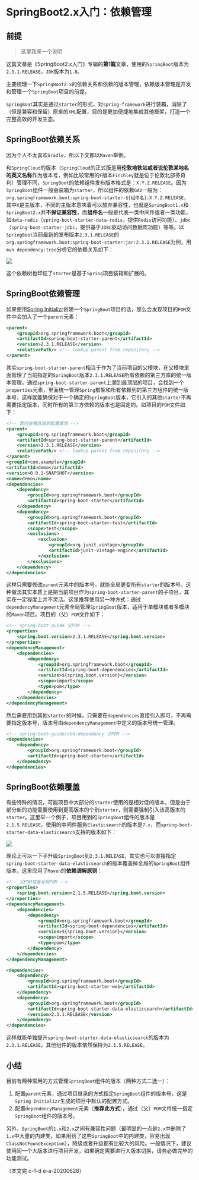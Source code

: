 # SpringBoot2.x入门：依赖管理

## 前提

> 这里我来一个说明

这篇文章是《SpringBoot2.x入门》专辑的**第1篇**文章，使用的`SpringBoot`版本为`2.3.1.RELEASE`，`JDK`版本为`1.8`。

主要梳理一下`SpringBoot2.x`的依赖关系和依赖的版本管理，依赖版本管理是开发和管理一个`SpringBoot`项目的前提。

`SpringBoot`其实是通过`starter`的形式，对`spring-framework`进行装箱，消除了（但是兼容和保留）原来的`XML`配置，目的是更加便捷地集成其他框架，打造一个完整高效的开发生态。

<!-- more -->

## SpringBoot依赖关系

因为个人不太喜欢`Gradle`，所以下文都以`Maven`举例。

和`SpringCloud`的版本（`SpringCloud`的正式版是用**伦敦地铁站或者说伦敦某地名的英文名称**作为版本号，例如比较常用的`F`版本`Finchley`就是位于伦敦北部芬奇利）管理不同，`SpringBoot`的依赖组件发布版本格式是：`X.Y.Z.RELEASE`。因为`SpringBoot`组件一般会装箱为`starter`，所以组件的依赖`GAV`一般为：`org.springframework.boot:spring-boot-starter-${组件名}:X.Y.Z.RELEASE`，其中`X`是主版本，不同的主版本意味着可以放弃兼容性，也就是`SpringBoot1.x`和`SpringBoot2.x`并**不保证兼容性**，而**组件名**一般是代表一类中间件或者一类功能，如`data-redis`（`spring-boot-starter-data-redis`，提供`Redis`访问功能）、`jdbc`（`spring-boot-starter-jdbc`，提供基于`JDBC`驱动访问数据库功能）等等。以`SpringBoot`当前最新的发布版本`2.3.1.RELEASE`的`org.springframework.boot:spring-boot-starter:jar:2.3.1.RELEASE`为例，用`mvn dependency:tree`分析它的依赖关系如下：

![](https://throwable-blog-1256189093.cos.ap-guangzhou.myqcloud.com/202006/s-b-g-ch0-1.png)

这个依赖树也印证了`starter`是基于`Spring`项目装箱和扩展的。

## SpringBoot依赖管理

如果使用[Spring Initializr](https://start.spring.io/)创建一个`SpringBoot`项目的话，那么会发现项目的`POM`文件中会加入了一个`parent`元素：

```xml
<parent>
    <groupId>org.springframework.boot</groupId>
    <artifactId>spring-boot-starter-parent</artifactId>
    <version>2.3.1.RELEASE</version>
    <relativePath/> <!-- lookup parent from repository -->
</parent>
```

其实`spring-boot-starter-parent`相当于作为了当前项目的父模块，在父模块里面管理了当前指定的`SpringBoot`版本`2.3.1.RELEASE`所有依赖的第三方库的统一版本管理，通过`spring-boot-starter-parent`上溯到最顶层的项目，会找到一个`properties`元素，里面统一管理`Spring`框架和所有依赖到的第三方组件的统一版本号，这样就能确保对于一个确定的`SpringBoot`版本，它引入的其他`starter`不再需要指定版本，同时所有的第三方依赖的版本也是固定的。如项目的`POM`文件如下：

```xml
<!-- 暂时省略其他的配置属性 -->
<parent>
    <groupId>org.springframework.boot</groupId>
    <artifactId>spring-boot-starter-parent</artifactId>
    <version>2.3.1.RELEASE</version>
    <relativePath/> <!-- lookup parent from repository -->
</parent>
<groupId>com.example</groupId>
<artifactId>demo</artifactId>
<version>0.0.1-SNAPSHOT</version>
<name>demo</name>
<dependencies>
    <dependency>
        <groupId>org.springframework.boot</groupId>
        <artifactId>spring-boot-starter</artifactId>
    </dependency>
    <dependency>
        <groupId>org.springframework.boot</groupId>
        <artifactId>spring-boot-starter-test</artifactId>
        <scope>test</scope>
        <exclusions>
            <exclusion>
                <groupId>org.junit.vintage</groupId>
                <artifactId>junit-vintage-engine</artifactId>
            </exclusion>
        </exclusions>
    </dependency>
</dependencies>
```

这样只需要修改`parent`元素中的版本号，就能全局更变所有`starter`的版本号。这种做法其实本质上是把当前项目作为`spring-boot-starter-parent`的子项目，其实在一定程度上并不灵活。这里推荐使用另一种方式：通过`dependencyManagement`元素全局管理`SpringBoot`版本，适用于单模块或者多模块的`Maven`项目。项目的（父）`POM`文件如下：

```xml
<!-- spring-boot-guide 父POM -->
<properties>
    <spring.boot.version>2.3.1.RELEASE</spring.boot.version>
</properties>
<dependencyManagement>
    <dependencies>
        <dependency>
            <groupId>org.springframework.boot</groupId>
            <artifactId>spring-boot-dependencies</artifactId>
            <version>${spring.boot.version}</version>
            <scope>import</scope>
            <type>pom</type>
        </dependency>
    </dependencies>
</dependencyManagement>
```

然后需要用到其他`starter`的时候，只需要在`dependencies`直接引入即可，不再需要指定版本号，版本号由`dependencyManagement`中定义的版本号统一管理。

```xml
<!-- spring-boot-guide/ch0-dependency 子POM -->
<dependencies>
    <dependency>
        <groupId>org.springframework.boot</groupId>
        <artifactId>spring-boot-starter</artifactId>
    </dependency>
</dependencies>
```

## SpringBoot依赖覆盖

有些特殊的情况，可能项目中大部分的`starter`使用的是相对低的版本，但是由于部分新的功能需要使用到更高版本的个别`starter`，则需要强制引入该高版本的`starter`。这里举一个例子，项目用到的`SpringBoot`组件的版本是`2.1.5.RELEASE`，使用的中间件服务`Elasticsearch`的版本是`7.x`，而`spring-boot-starter-data-elasticsearch`支持的版本如下：

![](https://throwable-blog-1256189093.cos.ap-guangzhou.myqcloud.com/202006/s-b-g-ch0-2.png)

理论上可以一下子升级`SpringBoot`到`2.3.1.RELEASE`，其实也可以直接指定`spring-boot-starter-data-elasticsearch`的版本覆盖掉全局的`SpringBoot`组件版本，这里应用了`Maven`的**依赖调解原则**：

```xml
<!-- 父POM或者全局POM -->
<properties>
    <spring.boot.version>2.1.5.RELEASE</spring.boot.version>
</properties>
<dependencyManagement>
    <dependencies>
        <dependency>
            <groupId>org.springframework.boot</groupId>
            <artifactId>spring-boot-dependencies</artifactId>
            <version>${spring.boot.version}</version>
            <scope>import</scope>
            <type>pom</type>
        </dependency>
    </dependencies>
</dependencyManagement>

<dependencies>
    <dependency>
        <groupId>org.springframework.boot</groupId>
        <artifactId>spring-boot-starter-web</artifactId>
    </dependency>
    <dependency>
        <groupId>org.springframework.boot</groupId>
        <artifactId>spring-boot-starter-data-elasticsearch</artifactId>
        <version>2.3.1.RELEASE</version>
    </dependency>
</dependencies>
```

这样就能单独提升`spring-boot-starter-data-elasticsearch`的版本为`2.3.1.RELEASE`，其他组件的版本依然保持为`2.1.5.RELEASE`。

## 小结

目前有两种常用的方式管理`SpringBoot`组件的版本（两种方式二选一）：

1. 配置`parent`元素，通过项目继承的方式指定`SpringBoot`组件的版本号，这是`Spring Initializr`生成的项目中默认的配置方式。
2. 配置`dependencyManagement`元素（**推荐此方式**），通过（父）`POM`文件统一指定`SpringBoot`组件的版本号。

另外，`SpringBoot`的`1.x`和`2.x`之间有兼容性问题（最明显的一点是`2.x`中删除了`1.x`中大量的内建类，如果用到了这些`SpringBoot`中的内建类，容易出现`ClassNotFoundException`），降级或者升级都有比较大的风险。一般情况下，建议使用同一个大版本进行项目开发，如果确定需要进行大版本切换，请务必做完毕的功能测试。

（本文完 c-1-d e-a-20200628）

